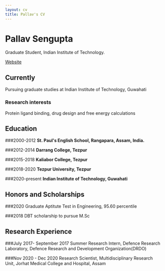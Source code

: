 ```yaml
---
layout: cv
title: Pallav's CV
---
```

# Pallav Sengupta 
Graduate Student, Indian Institute of Technology.

<div id="webaddress">
<a href="https://pallavsen007.github.io">Website</a>
</div>


## Currently

Pursuing graduate studies at Indian Institute of Technology, Guwahati

### Research interests

Protein ligand binding, drug design and free energy calculations

## Education

###2000-2012
__St. Paul's English School, Rangapara, Assam, India.__

###2012-2014
__Darrang College, Tezpur__

###2015-2018
__Kaliabor College, Tezpur__

###2018-2020
__Tezpur University, Tezpur__

###2020-present
__Indian Institute of Technology, Guwahati__



## Honors and Scholarships 

###2020
Graduate Aptitute Test in Engineering, 95.60 percentile 


###2018
DBT scholarship to pursue M.Sc 

## Research Experience

###July 2017- September 2017
Summer Research Intern,
Defence Research Laboratory,
Defence Research and Development Organization(DRDO)


###Nov 2020 - Dec 2020
Research Scientist,
Multidisciplinary Research Unit,
Jorhat Medical College and Hospital, Assam

